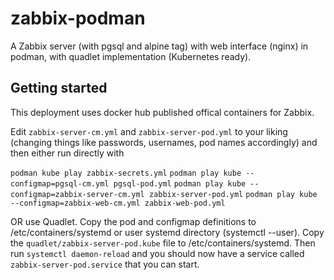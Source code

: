 # zabbix-podman
A Zabbix server (with pgsql and alpine tag) with web interface (nginx) in podman, with quadlet implementation (Kubernetes ready).


## Getting started
This deployment uses docker hub published offical containers for Zabbix.  

Edit `zabbix-server-cm.yml` and `zabbix-server-pod.yml` to your liking (changing things like passwords, usernames, pod names accordingly) and then either run directly with

`podman kube play zabbix-secrets.yml`
`podman play kube --configmap=pgsql-cm.yml pgsql-pod.yml`
`podman play kube --configmap=zabbix-server-cm.yml zabbix-server-pod.yml`
`podman play kube --configmap=zabbix-web-cm.yml zabbix-web-pod.yml`

OR use Quadlet. 
Copy the pod and configmap definitions to /etc/containers/systemd or user systemd directory (systemctl --user). 
Copy the `quadlet/zabbix-server-pod.kube` file to /etc/containers/systemd. 
Then run `systemctl daemon-reload` and you should now have a service called `zabbix-server-pod.service` that you can start. 